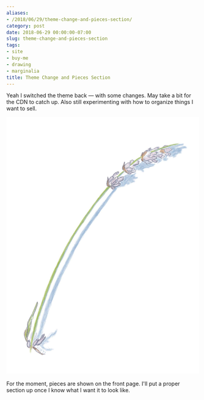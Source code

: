 ```yaml
---
aliases:
- /2018/06/29/theme-change-and-pieces-section/
category: post
date: 2018-06-29 00:00:00-07:00
slug: theme-change-and-pieces-section
tags:
- site
- buy-me
- drawing
- marginalia
title: Theme Change and Pieces Section
---
```


Yeah I switched the theme back — with some changes. May take a bit for the CDN to catch up. Also still experimenting with how to organize things I want to sell.

<!--more-->

![attachments/img/2018/cover-2018-06-29.jpg](../../../attachments/img/2018/cover-2018-06-29.jpg)

For the moment, pieces are shown on the front page. I'll put a proper section up once I know what I want it to look like.